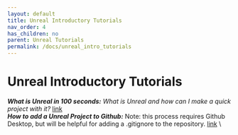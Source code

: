 ```yaml
---
layout: default
title: Unreal Introductory Tutorials
nav_order: 4
has_children: no
parent: Unreal Tutorials
permalink: /docs/unreal_intro_tutorials
---
```


# Unreal Introductory Tutorials

<b><i>What is Unreal in 100 seconds:</i></b>
*What is Unreal and how can I make a quick project with it?*
[link](https://www.youtube.com/watch?v=DXDe-2BC4cE)
\
<b><i>How to add a Unreal Project to Github:</i></b>
Note: this process requires Github Desktop, but will be helpful for adding a .gitignore to the 
repository. 
[link](https://www.youtube.com/watch?v=pn1YgU81GUY)
\
